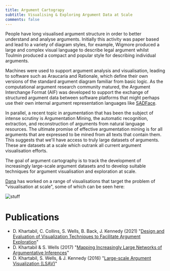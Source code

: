 ```yaml
---
title: Argument Cartograpy
subtitle: Visualising & Exploring Argument Data at Scale
comments: false
---
```


People have long visualised argument structure in order to better understand and analyse arguments. Initially this activity was paper based and lead to a variety of diagram styles, for example, Wigmore produced a large and complex visual language to describe legal argument whilst Toulmin produced a compact and popular style for describing individual arguments. 

Machines were used to support argument analysis and visualisation, leading to software such as Araucaria and Rationale, which define their own versions of the standard argument diagram familiar from basic logic.  As the computational argument research community matured, the Argument Interchange Format (AIF) was developed to support the exchange of structured argument data between software platforms that might perhaps use their own internal argument representation languages like [SADFace](/projects/sadface). 

In parallel, a recent topic in argumentation that has been the subject of intense scrutiny is Argumentation Mining, the automatic recognition, extraction, and reconstruction of arguments from natural language resources. The ultimate promise of effective argumentation mining is for all arguments that are expressed to be mined from all texts that contain them. This suggests that we'll have access to truly large datasets of arguments. These are datasets at a scale which outrank all current argument visualisation efforts. 

The goal of argument cartography is to track the development of increasingly large-scale argument datasets and to develop suitable techniques for argument visualisation and exploration at scale.


[Dana](/authors/dana-khartabil) has worked on a range of visualisations that target the problem of "visualisation at scale", some of which can be seen here:

![stuff](/images/cgf-example.png "stuff")

# Publications

* D. Khartabil, C. Collins, S. Wells, B. Back, J. Kennedy (2021) "[Design and Evaluation of Visualization Techniques to Facilitate Argument Exploration](http://www.simonwells.org/publications/#khartabil_2021_cgf)"
* D. Khartabil & S. Wells (2017) "[Mapping Increasingly Large Networks of Argumentative Inferences](http://www.simonwells.org/publications/#khartabil_2017_diagramming)"
* D. Khartabil, S. Wells, & J. Kennedy (2016) "[Large-scale Argument Visualization (LSAV)](http://www.simonwells.org/publications/#khartabil_2016_euroviz)"

